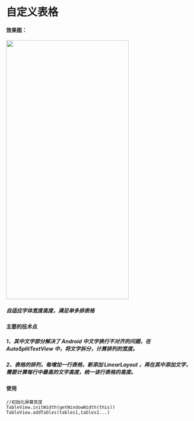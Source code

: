 # 自定义表格
#### 效果图：

<img src="https://img-blog.csdnimg.cn/20210311153420669.jpg"  height="700" width="330">

##### 自适应字体宽度高度，满足单多排表格

#### 主要的技术点
##### 1、其中文字部分解决了 Android 中文字换行不对齐的问题，在 AutoSplitTextView 中，将文字拆分，计算排列的宽度。
##### 2、表格的排列，每增加一行表格，新添加 LinearLayout ，再在其中添加文字，需要计算每行中最高的文字高度，统一该行表格的高度。


#### 使用
```
//初始化屏幕宽度
TableView.initWidth(getWindowWidth(this))
TableView.addTables(tables1,tables2...)
```
